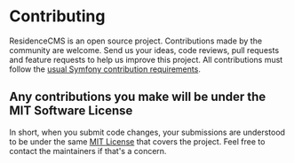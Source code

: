 Contributing
============

ResidenceCMS is an open source project. Contributions made by
the community are welcome. Send us your ideas, code reviews, pull requests and
feature requests to help us improve this project. All contributions must follow the [usual Symfony contribution requirements](https://symfony.com/doc/current/contributing/index.html).

## Any contributions you make will be under the MIT Software License
In short, when you submit code changes, your submissions are understood to be under the same [MIT License](http://choosealicense.com/licenses/mit/) that covers the project. Feel free to contact the maintainers if that's a concern.
